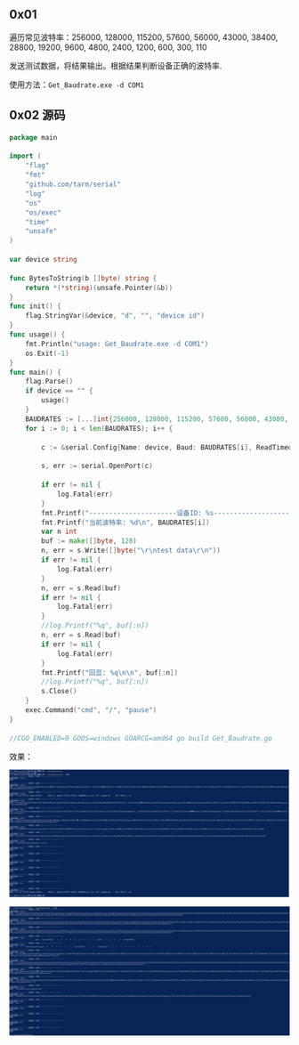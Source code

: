 ## 0x01

遍历常见波特率：256000, 128000, 115200, 57600, 56000, 43000, 38400, 28800, 19200, 9600, 4800, 2400, 1200, 600, 300, 110

发送测试数据，将结果输出。根据结果判断设备正确的波特率.

使用方法：`Get_Baudrate.exe -d COM1`

## 0x02 源码

```go
package main

import (
	"flag"
	"fmt"
	"github.com/tarm/serial"
	"log"
	"os"
	"os/exec"
	"time"
	"unsafe"
)

var device string

func BytesToString(b []byte) string {
	return *(*string)(unsafe.Pointer(&b))
}
func init() {
	flag.StringVar(&device, "d", "", "device id")
}
func usage() {
	fmt.Println("usage: Get_Baudrate.exe -d COM1")
	os.Exit(-1)
}
func main() {
	flag.Parse()
	if device == "" {
		usage()
	}
	BAUDRATES := [...]int{256000, 128000, 115200, 57600, 56000, 43000, 38400, 28800, 19200, 9600, 4800, 2400, 1200, 600, 300, 110}
	for i := 0; i < len(BAUDRATES); i++ {

		c := &serial.Config{Name: device, Baud: BAUDRATES[i], ReadTimeout: time.Second * 5}

		s, err := serial.OpenPort(c)

		if err != nil {
			log.Fatal(err)
		}
		fmt.Printf("----------------------设备ID: %s---------------------------\n", device)
		fmt.Printf("当前波特率: %d\n", BAUDRATES[i])
		var n int
		buf := make([]byte, 128)
		n, err = s.Write([]byte("\r\ntest data\r\n"))
		if err != nil {
			log.Fatal(err)
		}
		n, err = s.Read(buf)
		if err != nil {
			log.Fatal(err)
		}
		//log.Printf("%q", buf[:n])
		n, err = s.Read(buf)
		if err != nil {
			log.Fatal(err)
		}
		fmt.Printf("回显: %q\n\n", buf[:n])
		//log.Printf("%q", buf[:n])
		s.Close()
	}
	exec.Command("cmd", "/", "pause")
}

//CGO_ENABLED=0 GOOS=windows GOARCG=amd64 go build Get_Baudrate.go
```



效果：

![image-20220913113748105](https://raw.githubusercontent.com/wxm-radish/uPic/main/uPic/image-20220913113748105.png)



![image-20220913115509731](https://raw.githubusercontent.com/wxm-radish/uPic/main/uPic/image-20220913115509731.png)

